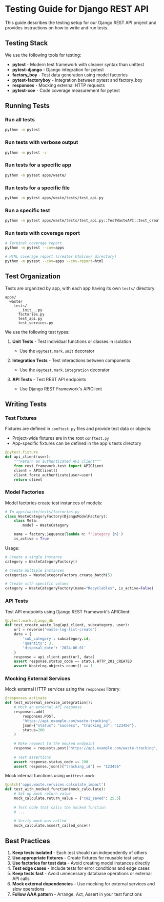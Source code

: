 # Testing Guide for Django REST API

This guide describes the testing setup for our Django REST API project and provides instructions on how to write and run tests.

## Testing Stack

We use the following tools for testing:

- **pytest** - Modern test framework with cleaner syntax than unittest
- **pytest-django** - Django integration for pytest
- **factory_boy** - Test data generation using model factories
- **pytest-factoryboy** - Integration between pytest and factory_boy
- **responses** - Mocking external HTTP requests
- **pytest-cov** - Code coverage measurement for pytest

## Running Tests

### Run all tests
```bash
python -m pytest
```

### Run tests with verbose output
```bash
python -m pytest -v
```

### Run tests for a specific app
```bash
python -m pytest apps/waste/
```

### Run tests for a specific file
```bash
python -m pytest apps/waste/tests/test_api.py
```

### Run a specific test
```bash
python -m pytest apps/waste/tests/test_api.py::TestWasteAPI::test_create_waste_log
```

### Run tests with coverage report
```bash
# Terminal coverage report
python -m pytest --cov=apps

# HTML coverage report (creates htmlcov/ directory)
python -m pytest --cov=apps --cov-report=html
```

## Test Organization

Tests are organized by app, with each app having its own `tests/` directory:

```
apps/
  waste/
    tests/
      __init__.py
      factories.py
      test_api.py
      test_services.py
```

We use the following test types:

1. **Unit Tests** - Test individual functions or classes in isolation
   - Use the `@pytest.mark.unit` decorator

2. **Integration Tests** - Test interactions between components
   - Use the `@pytest.mark.integration` decorator

3. **API Tests** - Test REST API endpoints
   - Use Django REST Framework's APIClient

## Writing Tests

### Test Fixtures

Fixtures are defined in `conftest.py` files and provide test data or objects:

- Project-wide fixtures are in the root `conftest.py`
- App-specific fixtures can be defined in the app's tests directory

```python
@pytest.fixture
def api_client(user):
    """Return an authenticated API client"""
    from rest_framework.test import APIClient
    client = APIClient()
    client.force_authenticate(user=user)
    return client
```

### Model Factories

Model factories create test instances of models:

```python
# In apps/waste/tests/factories.py
class WasteCategoryFactory(DjangoModelFactory):
    class Meta:
        model = WasteCategory

    name = factory.Sequence(lambda n: f'Category {n}')
    is_active = True
```

Usage:
```python
# Create a single instance
category = WasteCategoryFactory()

# Create multiple instances
categories = WasteCategoryFactory.create_batch(5)

# Create with specific values
category = WasteCategoryFactory(name="Recyclables", is_active=False)
```

### API Tests

Test API endpoints using Django REST Framework's APIClient:

```python
@pytest.mark.django_db
def test_create_waste_log(api_client, subcategory, user):
    url = reverse('waste-log-list-create')
    data = {
        'sub_category': subcategory.id,
        'quantity': 3,
        'disposal_date': '2024-06-01'
    }
    response = api_client.post(url, data)
    assert response.status_code == status.HTTP_201_CREATED
    assert WasteLog.objects.count() == 1
```

### Mocking External Services

Mock external HTTP services using the `responses` library:

```python
@responses.activate
def test_external_service_integration():
    # Mock an external API response
    responses.add(
        responses.POST,
        "https://api.example.com/waste-tracking",
        json={"status": "success", "tracking_id": "123456"},
        status=200
    )
    
    # Make request to the mocked endpoint
    response = requests.post("https://api.example.com/waste-tracking", json={})
    
    # Test assertions
    assert response.status_code == 200
    assert response.json()["tracking_id"] == "123456"
```

Mock internal functions using `unittest.mock`:

```python
@patch('apps.waste.services.calculate_impact')
def test_with_mocked_function(mock_calculate):
    # Set up mock return value
    mock_calculate.return_value = {"co2_saved": 25.5}
    
    # Test code that calls the mocked function
    # ...
    
    # Verify mock was called
    mock_calculate.assert_called_once()
```

## Best Practices

1. **Keep tests isolated** - Each test should run independently of others
2. **Use appropriate fixtures** - Create fixtures for reusable test setup
3. **Use factories for test data** - Avoid creating model instances directly
4. **Test edge cases** - Include tests for error conditions and edge cases
5. **Keep tests fast** - Avoid unnecessary database operations or external API calls
6. **Mock external dependencies** - Use mocking for external services and slow operations
7. **Follow AAA pattern** - Arrange, Act, Assert in your test functions 